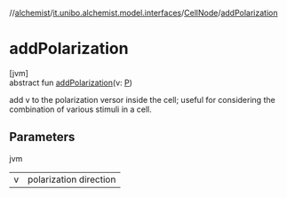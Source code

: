 //[alchemist](../../../index.md)/[it.unibo.alchemist.model.interfaces](../index.md)/[CellNode](index.md)/[addPolarization](add-polarization.md)

# addPolarization

[jvm]\
abstract fun [addPolarization](add-polarization.md)(v: [P](../../it.unibo.alchemist.model.implementations.environments/-abstract2-d-environment/index.md))

add v to the polarization versor inside the cell; useful for considering the combination of various stimuli in a cell.

## Parameters

jvm

| | |
|---|---|
| v | polarization direction |
